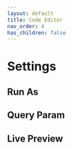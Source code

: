 ```yaml
---
layout: default
title: Code Editor
nav_order: 4
has_children: false
---
```


# Settings

## Run As
## Query Param
## Live Preview